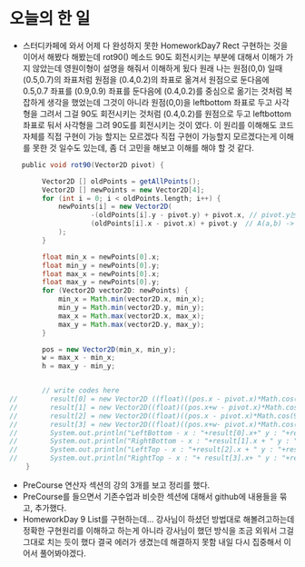 # 오늘의 한 일
* 스터디카페에 와서 어제 다 완성하지 못한 HomeworkDay7 Rect 구현하는 것을 이어서 해봤다
해봤는데 rot90() 메소드 90도 회전시키는 부분에 대해서 이해가 가지 않았는데 영원이형이 설명을
해줘서 이해하게 됬다 원래 나는 원점(0,0) 일때  (0.5,0.7)의 좌표처럼 원점을 (0.4,0.2)의 좌표로
옮겨서 원점으로 둔다음에 0.5,0.7 좌표를 (0.9,0.9) 좌표를 둔다음에 (0.4,0.2)를 중심으로 옮기는 것처럼
복잡하게 생각을 했었는데 그것이 아니라 원점(0,0)을 leftbottom 좌표로 두고 사각형을 그려서
그걸 90도 회전시키는 것처럼 (0.4,0.2)를 원점으로 두고 leftbottom 좌표로 둬서 사각형을 그려
90도를 회전시키는 것이 였다. 이 원리를 이해해도 코드 자체를 직접 구현이 가능 할지는 모르겠다
직접 구현이 가능할지 모르겠다는게 이해를 못한 것 일수도 있는데, 좀 더 고민을 해보고 이해를 해야 할 
것 같다.
````groovy
   public void rot90(Vector2D pivot) {

        Vector2D [] oldPoints = getAllPoints();
        Vector2D [] newPoints = new Vector2D[4];
        for (int i = 0; i < oldPoints.length; i++) {
            newPoints[i] = new Vector2D(
                    -(oldPoints[i].y - pivot.y) + pivot.x, // pivot.y는 0,0기준으로 사각형을 만들기 위해서 -를 해주고  뒤에 pivot.x를 더해준다.
                    (oldPoints[i].x - pivot.x) + pivot.y  // A(a,b) -> A'(-b,a)
            );
        }

        float min_x = newPoints[0].x;
        float min_y = newPoints[0].y;
        float max_x = newPoints[0].x;
        float max_y = newPoints[0].y;
        for (Vector2D vector2D: newPoints) {
            min_x = Math.min(vector2D.x, min_x);
            min_y = Math.min(vector2D.y, min_y);
            max_x = Math.max(vector2D.x, max_x);
            max_y = Math.max(vector2D.y, max_y);
        }

        pos = new Vector2D(min_x, min_y);
        w = max_x - min_x;
        h = max_y - min_y;


        // write codes here
//        result[0] = new Vector2D ((float)((pos.x - pivot.x)*Math.cos(90))+(float)((pos.y-pivot.y)*-Math.sin(90)),(float)((pos.x - pivot.x)*Math.sin(90))+(float)((pos.y-pivot.y)*Math.cos(90)));
//        result[1] = new Vector2D((float)((pos.x+w - pivot.x)*Math.cos(90))+(float)((pos.y-pivot.y)* -Math.sin(90)),(float)((pos.x+w - pivot.x)*Math.sin(90))+(float)((pos.y-pivot.y)* -Math.cos(90)));
//        result[2] = new Vector2D((float)((pos.x - pivot.x)*Math.cos(90))+(float)((pos.y+h - pivot.y)*-Math.sin(90)),(float)((pos.x - pivot.x)*Math.sin(90))+(float)((pos.y+h - pivot.y)*-Math.cos(90)));
//        result[3] = new Vector2D((float)((pos.x+w- pivot.x)*Math.cos(90))+(float)((pos.y+h -pivot.y)* -Math.sin(90)),(float)((pos.x+w- pivot.x)*Math.sin(90))+(float)((pos.y+h -pivot.y)* -Math.cos(90)));
//        System.out.println("LeftBottom - x : "+result[0].x+" y : "+result[0].y);
//        System.out.println("RightBottom - x : "+result[1].x + " y : "+result[1].y);
//        System.out.println("LeftTop - x : "+result[2].x + " y : "+result[2].y);
//        System.out.println("RightTop - x : "+ result[3].x+ " y : "+result[3].y);
    }
````
* PreCourse 연산자 섹션의 강의 3개를 보고 정리를 했다.
* PreCourse를 들으면서 기존수업과 비슷한 섹션에 대해서 github에 내용들을 묶고, 추가했다.
* HomeworkDay 9 List를 구현하는데... 강사님이 하셨던 방법대로 해볼려고하는데 정확한 구현원리를 이해하고 
하는게 아니라 강사님이 했던 방식을 조금 외워서 그걸 그대로 치는 듯이 했다 결국 에러가 생겼는데 해결하지 못함
내일 다시 집중해서 이어서 풀어봐야겠다.

